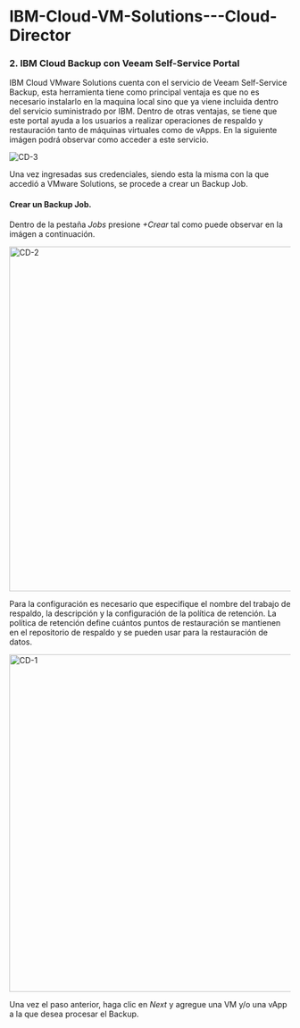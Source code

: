 # IBM-Cloud-VM-Solutions---Cloud-Director




### 2. IBM Cloud Backup con Veeam Self-Service Portal
IBM Cloud VMware Solutions cuenta con el servicio de Veeam Self-Service Backup, esta herramienta tiene como principal ventaja es que no es necesario instalarlo en la maquina local sino que ya viene incluida dentro del servicio suministrado por IBM. Dentro de otras ventajas, se tiene que este portal ayuda a los usuarios a realizar operaciones de respaldo y restauración tanto de máquinas virtuales como de vApps. En la siguiente imágen podrá observar como acceder a este servicio.

![CD-3](https://user-images.githubusercontent.com/60628267/93234256-ae741700-f741-11ea-8fd4-2611f1c9575e.PNG)

Una vez ingresadas sus credenciales, siendo esta la misma con la que accedió a VMware Solutions, se procede a crear un Backup Job.

#### Crear un Backup Job.
Dentro de la pestaña _Jobs_ presione _+Crear_ tal como puede observar en la imágen a continuación.

<img width="617" alt="CD-2" src="https://user-images.githubusercontent.com/60628267/93233535-cd25de00-f740-11ea-9859-0d8bee3a7e7d.PNG">

Para la configuración es necesario que especifique el nombre del trabajo de respaldo, la descripción y la configuración de la política de retención. La política de retención define cuántos puntos de restauración se mantienen en el repositorio de respaldo y se pueden usar para la restauración de datos.

<img width="604" alt="CD-1" src="https://user-images.githubusercontent.com/60628267/93233042-3b1dd580-f740-11ea-98ba-d8c25e7538a8.PNG">

Una vez el paso anterior, haga clic en _Next_ y agregue una VM y/o una vApp a la que desea procesar el Backup.


